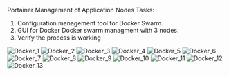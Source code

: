 Portainer Management of Application Nodes
Tasks:
1. Configuration management tool for Docker Swarm.
2. GUI for Docker Docker swarm managment with 3 nodes.
3. Verify the process is working

![Docker_1](https://github.com/Denogithub/Portainer_Project/assets/118014979/89834c62-f6f7-4a77-a3a7-68ebf32e7362)
![Docker_2](https://github.com/Denogithub/Portainer_Project/assets/118014979/f78cdf9d-2b67-478e-93ac-f691002e9fc8)
![Docker_3](https://github.com/Denogithub/Portainer_Project/assets/118014979/d7ecc69a-b8f4-4ecc-874e-0cb28e19f79b)
![Docker_4](https://github.com/Denogithub/Portainer_Project/assets/118014979/37d3a3ed-8251-4334-82a1-63207dce9eee)
![Docker_5](https://github.com/Denogithub/Portainer_Project/assets/118014979/d383498e-6af2-40a7-bcf3-a1d06bdd7933)
![Docker_6](https://github.com/Denogithub/Portainer_Project/assets/118014979/b719f070-d577-423e-abea-10e573eeab90)
![Docker_7](https://github.com/Denogithub/Portainer_Project/assets/118014979/e696ab65-a226-4aca-9bec-18dc273c5ba3)
![Docker_8](https://github.com/Denogithub/Portainer_Project/assets/118014979/e05f5857-5892-4671-9490-6b297cba65c2)
![Docker_9](https://github.com/Denogithub/Portainer_Project/assets/118014979/b3c033f9-143e-4adf-ab4f-c9382420c870)
![Docker_10](https://github.com/Denogithub/Portainer_Project/assets/118014979/81299158-b8fc-4f6a-bbcf-d51b4e65a7a9)
![Docker_11](https://github.com/Denogithub/Portainer_Project/assets/118014979/2667f0cf-3f8a-492a-8607-6acd5b111ab8)
![Docker_12](https://github.com/Denogithub/Portainer_Project/assets/118014979/e6be16d7-d9f1-4a64-86b4-2db15e7bf21f)
![Docker_13](https://github.com/Denogithub/Portainer_Project/assets/118014979/e33c55c1-b961-4dfe-86da-b05979f96117)
